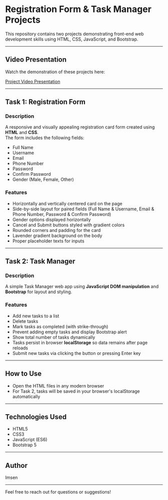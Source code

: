 # Registration Form & Task Manager Projects

This repository contains two projects demonstrating front-end web development skills using HTML, CSS, JavaScript, and Bootstrap.

---

## Video Presentation

Watch the demonstration of these projects here:

[Project Video Presentation](https://drive.google.com/file/d/1KfSO6OcJr6ZbbgbLVq4EWFRYWEnJF5xE/view)

---

## Task 1: Registration Form 

### Description
A responsive and visually appealing registration card form created using **HTML** and **CSS**.  
The form includes the following fields:

- Full Name  
- Username  
- Email  
- Phone Number  
- Password  
- Confirm Password  
- Gender (Male, Female, Other)  

### Features
- Horizontally and vertically centered card on the page  
- Side-by-side layout for paired fields (Full Name & Username, Email & Phone Number, Password & Confirm Password)  
- Gender options displayed horizontally  
- Cancel and Submit buttons styled with gradient colors  
- Rounded corners and padding for the card  
- Lavender gradient background on the body  
- Proper placeholder texts for inputs  

---

## Task 2: Task Manager

### Description
A simple Task Manager web app using **JavaScript DOM manipulation** and **Bootstrap** for layout and styling.  

### Features
- Add new tasks to a list  
- Delete tasks  
- Mark tasks as completed (with strike-through)  
- Prevent adding empty tasks and display Bootstrap alert  
- Show total number of tasks dynamically  
- Tasks persist in browser **localStorage** so data remains after page reloads  
- Submit new tasks via clicking the button or pressing Enter key  

---

## How to Use

- Open the HTML files in any modern browser  
- For Task 2, tasks will be saved in your browser's localStorage automatically  

---

## Technologies Used

- HTML5  
- CSS3  
- JavaScript (ES6)  
- Bootstrap 5  

---

## Author

Imsen

---

Feel free to reach out for questions or suggestions!

